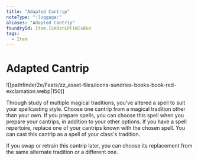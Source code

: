 ```yaml
---
title: "Adapted Cantrip"
noteType: ":luggage:"
aliases: "Adapted Cantrip"
foundryId: Item.ISX9srLPFiWIsBkd
tags:
  - Item
---
```


# Adapted Cantrip
![[pathfinder2e/Feats/zz_asset-files/icons-sundries-books-book-red-exclamation.webp|150]]

Through study of multiple magical traditions, you've altered a spell to suit your spellcasting style. Choose one cantrip from a magical tradition other than your own. If you prepare spells, you can choose this spell when you prepare your cantrips, in addition to your other options. If you have a spell repertoire, replace one of your cantrips known with the chosen spell. You can cast this cantrip as a spell of your class's tradition.

If you swap or retrain this cantrip later, you can choose its replacement from the same alternate tradition or a different one.
